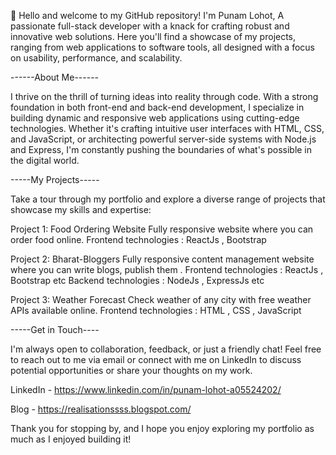 👋 Hello and welcome to my GitHub repository! I'm Punam Lohot, 
A passionate full-stack developer with a knack for crafting robust and innovative web solutions. Here you'll find a showcase of my projects, ranging from web applications to software tools, all designed with a focus on usability, performance, and scalability.

------About Me------

I thrive on the thrill of turning ideas into reality through code. With a strong foundation in both front-end and back-end development, I specialize in building dynamic and responsive web applications using cutting-edge technologies. Whether it's crafting intuitive user interfaces with HTML, CSS, and JavaScript, or architecting powerful server-side systems with Node.js and Express, I'm constantly pushing the boundaries of what's possible in the digital world.

-----My Projects-----

Take a tour through my portfolio and explore a diverse range of projects that showcase my skills and expertise:

Project 1: 
Food Ordering Website 
Fully responsive website where you can order food online. 
Frontend technologies : ReactJs , Bootstrap  

Project 2: 
Bharat-Bloggers 
Fully responsive content management website where you can write blogs, publish them .
Frontend technologies : ReactJs , Bootstrap etc
Backend technologies : NodeJs , ExpressJs etc

Project 3:
Weather Forecast
Check weather of any city with free weather APIs available online.
Frontend technologies : HTML , CSS , JavaScript 

-----Get in Touch----

I'm always open to collaboration, feedback, or just a friendly chat! Feel free to reach out to me via email or connect with me on LinkedIn to discuss potential opportunities or share your thoughts on my work.

LinkedIn - https://www.linkedin.com/in/punam-lohot-a05524202/

Blog - https://realisationssss.blogspot.com/

Thank you for stopping by, and I hope you enjoy exploring my portfolio as much as I enjoyed building it!
